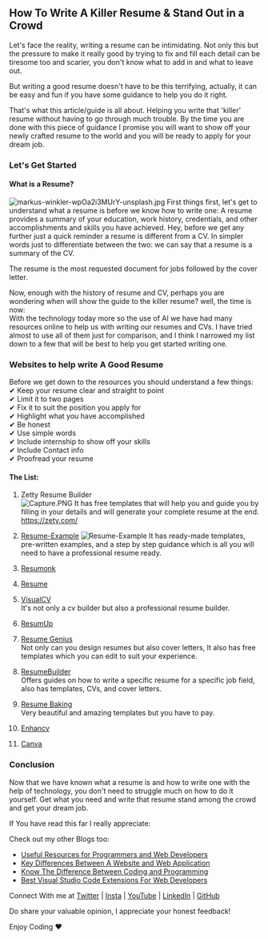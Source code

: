 ## How To Write A Killer Resume & Stand Out in a Crowd

Let's face the reality, writing a resume can be intimidating. Not only this but the pressure to make it really good by trying to fix and fill each detail can be tiresome too and scarier, you don't know what to add in and what to leave out.   

But writing a good resume doesn't have to be this terrifying, actually, it can be easy and fun if you have some guidance to help you do it right.  

That's what this article/guide is all about. Helping you write that 'killer' resume without having to go through much trouble. By the time you are done with this piece of guidance I promise you will want to show off your newly crafted resume to the world and you will be ready to apply for your dream job.
### Let's Get Started  
#### What is a Resume?  
![markus-winkler-wpOa2i3MUrY-unsplash.jpg](https://cdn.hashnode.com/res/hashnode/image/upload/v1620279958191/SOQb0ABrL.jpeg)
First things first, let's get to understand what a resume is before we know how to write one: A resume provides a summary of your education, work history, credentials, and other accomplishments and skills you have achieved. Hey, before we get any further just a quick reminder a resume is different from a CV. In simpler words just to differentiate between the two: we can say that a resume is a summary of the CV.  

> 
The resume is the most requested document for jobs followed by the cover letter.  

Now, enough with the history of resume and CV, perhaps you are wondering when will show the guide to the killer resume? well, the time is now:  
With the technology today more so the use of AI we have had many resources online to help us with writing our resumes and CVs. I have tried almost to use all of them just for comparison, and I think I narrowed my list down to a few that will be best to help you get started writing one.  
### Websites to help write A Good Resume  
Before we get down to the resources you should understand a few things:  
✔ Keep your resume clear and straight to point  
✔ Limit it to two pages  
✔ Fix it to suit the position you apply for  
✔ Highlight what you have accomplished  
✔ Be honest  
✔ Use simple words  
✔ Include internship to show off your skills   
✔ Include Contact info  
✔ Proofread your resume   
#### The List:  

1. Zetty Resume Builder  
![Capture.PNG](https://cdn.hashnode.com/res/hashnode/image/upload/v1620280849017/H9siaud4O.png) 
It has free templates that will help you and guide you by filling in your details and will generate your complete resume at the end.  
https://zety.com/  
1. [Resume-Example](https://resume-example.com/builder?from=blog) 
![Resume-Example](https://cdn.hashnode.com/res/hashnode/image/upload/v1635936536195/Ex9UmQ3OF.png) 
It has ready-made templates, pre-written examples, and a step by step guidance which is all you will need to have a professional resume ready.   

1. [Resumonk](https://www.resumonk.com/)  
1. [Resume](https://www.resume.com/)   
1. [VisualCV](https://www.visualcv.com/)  
It's not only a cv builder but also a professional resume builder.  
1. [ResumUp](https://resumup.com/)  
1. [Resume Genius](https://resumegenius.com/)  
Not only can you design resumes but also cover letters, It also has free templates which you can edit to suit your experience.  
1. [ResumeBuilder](https://www.resumebuilder.org/)  
Offers guides on how to write a specific resume for a specific job field, also has templates, CVs, and cover letters.  
1. [Resume Baking](http://www.resumebaker.com/)  
Very beautiful and amazing templates but you have to pay.  
1. [Enhancv](https://enhancv.com/)  
1. [Canva](http://canva.com/)  

### Conclusion  
Now that we have known what a resume is and how to write one with the help of technology, you don't need to struggle much on how to do it yourself. Get what you need and write that resume stand among the crowd and get your dream job.  

If You have read this far I really appreciate:  

Check out my other Blogs too:  
- [Useful Resources for Programmers and Web Developers](https://larymak.hashnode.dev/useful-resources-for-programmers-and-web-developers)
- [Key Differences Between A Website and Web Application](https://larymak.hashnode.dev/key-differences-between-a-website-and-web-application)
- [Know The Difference Between Coding and Programming](https://larymak.hashnode.dev/know-the-difference-between-coding-and-programming)
- [Best Visual Studio Code Extensions For Web Developers](https://larymak.hashnode.dev/7-best-visual-studio-code-extensions-every-web-developer-should-have)  

Connect With me at [Twitter](https://twitter.com/larymak1) | [Insta](https://www.instagram.com/nextgencoders/) | [YouTube](https://www.youtube.com/channel/UCrT1ARRZfLOuf6nc_97eXEg) | [LinkedIn](https://www.linkedin.com/in/hillary-nyakundi-3a64b11ab/)  | [GitHub](https://github.com/larymak)

Do share your valuable opinion, I appreciate your honest feedback!   

Enjoy Coding ❤











